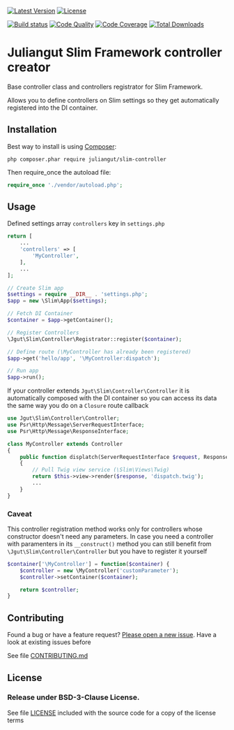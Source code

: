 [![Latest Version](https://img.shields.io/packagist/vpre/juliangut/slim-controller.svg?style=flat-square)](https://packagist.org/packages/juliangut/slim-controller)
[![License](https://img.shields.io/packagist/l/juliangut/slim-controller.svg?style=flat-square)](https://github.com/juliangut/slim-controller/blob/master/LICENSE)

[![Build status](https://img.shields.io/travis/juliangut/slim-controller.svg?style=flat-square)](https://travis-ci.org/juliangut/slim-controller)
[![Code Quality](https://img.shields.io/scrutinizer/g/juliangut/slim-controller.svg?style=flat-square)](https://scrutinizer-ci.com/g/juliangut/slim-controller)
[![Code Coverage](https://img.shields.io/scrutinizer/coverage/g/juliangut/slim-controller.svg?style=flat-square)](https://scrutinizer-ci.com/g/juliangut/slim-controller)
[![Total Downloads](https://img.shields.io/packagist/dt/juliangut/slim-controller.svg?style=flat-square)](https://packagist.org/packages/juliangut/slim-controller)

# Juliangut Slim Framework controller creator

Base controller class and controllers registrator for Slim Framework.

Allows you to define controllers on Slim settings so they get automatically registered into the DI container.

## Installation

Best way to install is using [Composer](https://getcomposer.org/):

```
php composer.phar require juliangut/slim-controller
```

Then require_once the autoload file:

```php
require_once './vendor/autoload.php';
```

## Usage

Defined settings array `controllers` key in `settings.php`

```php
return [
    ...
    'controllers' => [
        'MyController',
    ],
    ...
];
```

```php
// Create Slim app
$settings = require __DIR__ . 'settings.php';
$app = new \Slim\App($settings);

// Fetch DI Container
$container = $app->getContainer();

// Register Controllers
\Jgut\Slim\Controller\Registrator::register($container);

// Define route (\MyController has already been registered)
$app->get('hello/app', '\MyController:dispatch');

// Run app
$app->run();
```

If your controller extends `Jgut\Slim\Controller\Controller` it is automatically composed with the DI container so you can access its data the same way you do on a `Closure` route callback

```php
use Jgut\Slim\Controller\Controller;
use Psr\Http\Message\ServerRequestInterface;
use Psr\Http\Message\ResponseInterface;

class MyController extends Controller
{
    public function displatch(ServerRequestInterface $request, ResponseInterface $response, array $args)
    {
        // Pull Twig view service (\Slim\Views\Twig)
        return $this->view->render($response, 'dispatch.twig');
        ...
    }
}
```

### Caveat

This controller registration method works only for controllers whose constructor doesn't need any parameters. In case you need a controller with paramenters in its `__construct()` method you can still benefit from `\Jgut\Slim\Controller\Controller` but you have to register it yourself

```php
$container['\MyController'] = function($container) {
    $controller = new \MyController('customParameter');
    $controller->setContainer($container);

    return $controller;
}
```

## Contributing

Found a bug or have a feature request? [Please open a new issue](https://github.com/juliangut/slim-controller/issues). Have a look at existing issues before

See file [CONTRIBUTING.md](https://github.com/juliangut/slim-controller/blob/master/CONTRIBUTING.md)

## License

### Release under BSD-3-Clause License.

See file [LICENSE](https://github.com/juliangut/slim-controller/blob/master/LICENSE) included with the source code for a copy of the license terms
